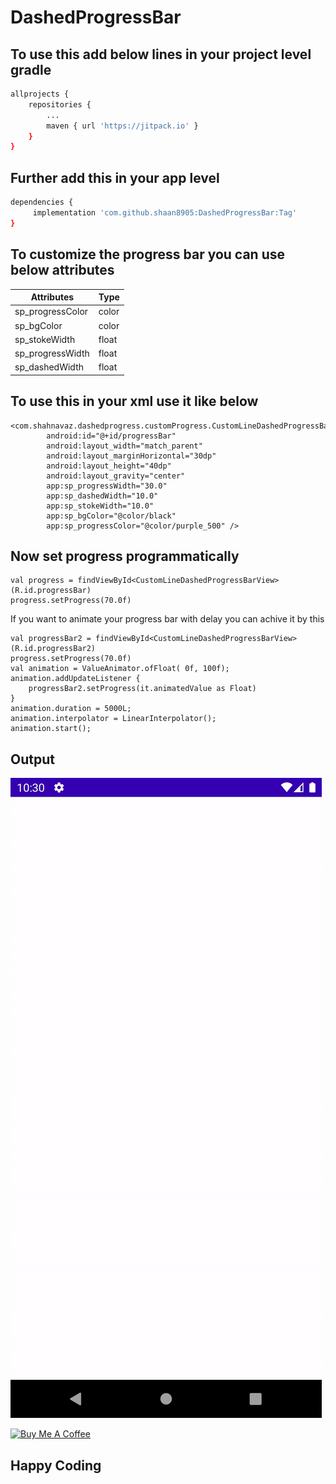 # DashedProgressBar
## To use this add below lines in your project level gradle
``` sh
allprojects {
	repositories {
	    ...
		maven { url 'https://jitpack.io' }
	}
}
```

## Further add this in your app level
```sh
dependencies {
	 implementation 'com.github.shaan8905:DashedProgressBar:Tag'
}
```

## To customize the progress bar you can use below attributes
| Attributes | Type |
| ------ | ------ |
| sp_progressColor | color |
| sp_bgColor | color |
| sp_stokeWidth | float |
| sp_progressWidth | float |
| sp_dashedWidth | float |

## To use this in your xml use it like below
```
<com.shahnavaz.dashedprogress.customProgress.CustomLineDashedProgressBarView
        android:id="@+id/progressBar"
        android:layout_width="match_parent"
        android:layout_marginHorizontal="30dp"
        android:layout_height="40dp"
        android:layout_gravity="center"
        app:sp_progressWidth="30.0"
        app:sp_dashedWidth="10.0"
        app:sp_stokeWidth="10.0"
        app:sp_bgColor="@color/black"
        app:sp_progressColor="@color/purple_500" />
```

## Now set progress programmatically
```
val progress = findViewById<CustomLineDashedProgressBarView>(R.id.progressBar)
progress.setProgress(70.0f)
```

If you want to animate your progress bar with delay you can achive it by this
```
val progressBar2 = findViewById<CustomLineDashedProgressBarView>(R.id.progressBar2)
progress.setProgress(70.0f)
val animation = ValueAnimator.ofFloat( 0f, 100f);
animation.addUpdateListener {
    progressBar2.setProgress(it.animatedValue as Float)
}
animation.duration = 5000L;
animation.interpolator = LinearInterpolator();
animation.start();
```

## Output
![Output Gif File](output.gif)

<a href="https://paypal.me/shaan8905?country.x=IN&locale.x=en_GB" target="_blank"><img src="https://cdn.buymeacoffee.com/buttons/default-orange.png" alt="Buy Me A Coffee" height="41" width="174"></a>

## Happy Coding
